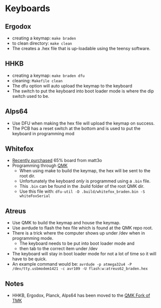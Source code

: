# Keyboards

## Ergodox

* creating a keymap: `make braden`
* to clean directory: `make clean`
* The creates a .hex file that is up-loadable using the teensy software.

## HHKB

* creating a keymap: `make braden dfu` 
* cleaning: `Makefile clean`
* The dfu option will auto upload the keymap to the keyboard
* The switch to put the keyboard into boot loader mode is where the dip switch used to be.

## Alps64

* Use DFU when making the hex file will upload the keymap on success.
* The PCB has a reset switch at the bottom and is used to put the keyboard in programming mod

## Whitefox

* [Recently purchased][2] 65% board from matt3o
* Programming through [QMK][4]
  * When using make to build the keymap, the hex will be sent to the root dir.
  * Unfortunately the keyboard _only_ is programmed using a `.bin` file.
  * This `.bin` can be found in the .build folder of the root QMK dir.
  * Use this file with: `dfu-util -D .build/whitefox_braden.bin -S whiteFoxSerial`

## Atreus

* Use QMK to build the keymap and house the keymap.
* Use avrdude to flash the hex file which is found at the QMK repo root.
* There is a trick where the computer shows up under /dev when in programming mode.
  * The keyboard needs to be put into boot loader mode and
  * then tab to the correct item under /dev
* The keyboard will stay in boot loader mode for not a lot of time so it will have to be quick.
* An example command would be: `avrdude -p atmega32u4 -P /dev/tty.usbmodem1421 -c avr109 -U flash:w:atreus62_braden.hex`

## Notes

* HHKB, Ergodox, Planck, Alps64 has been moved to the [QMK Fork of TMK][1]

[1]: https://github.com/qmk/qmk_firmware
[2]: https://www.massdrop.com/buy/the-whitefox-keyboard?quest-mode=open
[3]: http://input.club/configurator
[4]: https://github.com/tmk/whitefox